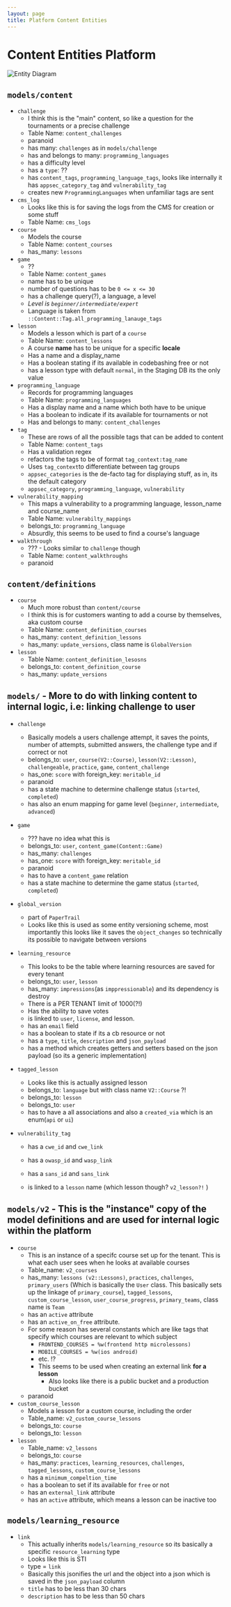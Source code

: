 ```yaml
---
layout: page
title: Platform Content Entities
---
```


# Content Entities Platform


 ![Entity Diagram](./public/images/platform_entities_diagram.png)

## `models/content`

- `challenge` 
  - I think this is the "main" content, so like a question for the tournaments or a precise challenge
  - Table Name: `content_challenges`
  - paranoid
  - has many: `challenges` as in `models/challenge`
  - has and belongs to many: `programming_languages`
  - has a difficulty level
  - has a `type`:  ??
  - has `content_tags`, `programming_language_tags`, looks like internally it has `appsec_category_tag` and `vulnerability_tag`
  - creates new `ProgrammingLanguages` when unfamiliar tags are sent
- `cms_log `
  - Looks like this is for saving the logs from the CMS for creation or some stuff
  - Table Name: `cms_logs`
- `course`
  - Models the course
  - Table Name: `content_courses`
  - has_many: `lessons`
- `game`
  - ??
  - Table Name: `content_games`
  - name has to be unique
  - number of questions has to be  `0 <= x <= 30`
  - has a challenge query(?), a language, a level
  - *Level is `beginner/intermediate/expert`* 
  - Language is taken from `::Content::Tag.all_programming_lanauge_tags`
- `lesson`
  - Models a lesson which is part of a `course`
  - Table Name: `content_lessons`
  - A course **name** has to be unique for a specific **locale**
  - Has a name and a display_name
  - Has a boolean stating if its available in codebashing free or not
  - has a lesson type with default `normal`, in the Staging DB its the only value
- `programming_language`
  - Records for programming languages
  - Table Name: `programming_languages`
  - Has a display name and a name which both have to be unique
  - Has a boolean to indicate if its available for tournaments or not
  - Has and belongs to many: `content_challenges`
- `tag`
  - These are rows of all the possible tags that can be added to content
  - Table Name: `content_tags`
  - Has a validation regex
  - refactors the tags to be of format `tag_context:tag_name`
  - Uses `tag_context`to differentiate between tag groups
  - `appsec_categories` is the de-facto tag for displaying stuff, as in, its the default category
  - `appsec_category`, `programming_language`, `vulnerability`
- `vulnerability_mapping`
  - This maps a vulnerability to a programming language, lesson_name and course_name
  - Table Name: `vulnerabilty_mappings`
  - belongs_to: `programming_language`
  - Absurdly, this seems to be used to find a course's language
- `walkthrough`
  - ??? - Looks similar to `challenge` though
  - Table Name: `content_walkthroughs`
  - paranoid



## `content/definitions`

- `course`
  - Much more robust than `content/course`
  - I think this is for customers wanting to add a course by themselves, aka custom course
  - Table Name: `content_definition_courses`
  - has_many: `content_definition_lessons`
  - has_many: `update_versions`, class name is `GlobalVersion`
- `lesson`
  - Table Name: `content_definition_lesosns`
  - belongs_to: `content_definition_course`
  - has_many: `update_versions`



## `models/` - More to do with linking content to internal logic, i.e: linking challenge to user

- `challenge`

  - Basically models a users challenge attempt, it saves the points, number of attempts, submitted answers, the challenge type and if correct or not
  - belongs_to: `user`, `course(V2::Course)`, `lesson(V2::Lesson)`, `challengeable`, `practice`, `game`, `content_challenge`
  - has_one: `score` with foreign_key: `meritable_id`
  - paranoid
  - has a state machine to determine challenge status (`started`, `completed`)
  - has also an enum mapping for game level (`beginner`, `intermediate`, `advanced`)

- `game`

  - ??? have no idea what this is
  - belongs_to: `user`, `content_game(Content::Game)`
  - has_many: `challenges`
  - has_one: `score` with foreign_key: `meritable_id`
  - paranoid
  - has to have a `content_game` relation
  - has a state machine to determine the game status (`started`, `completed`)

- `global_version`

  - part of `PaperTrail`
  - Looks like this is used as some entity versioning scheme, most importantly this looks like it saves the `object_changes` so technically its possible to navigate between versions

- `learning_resource`

  - This looks to be the table where learning resources are saved for every tenant
  - belongs_to: `user`, `lesson`
  - has_many: `impressions`(as `imppressionable`) and its dependency is destroy
  - There is a PER TENANT limit of 1000(?!)
  - Has the ability to save votes
  - is linked to `user`, `license`, and lesson.
  - has an `email` field
  - has a boolean to state if its a cb resource or not
  - has a `type`, `title`, `description` and `json_payload`
  - has a method which creates getters and setters based on the json payload (so its a generic implementation)

- `tagged_lesson`

  - Looks like this is actually assigned lesson
  - belongs_to: `language` but with class name `V2::Course` ?!
  - belongs_to: `lesson` 
  - belongs_to: `user`
  - has to have a all associations and also a `created_via` which is an enum(`api` or `ui`)

- `vulnerability_tag`

  - has a `cwe_id` and `cwe_link`

  - has a `owasp_id` and `wasp_link`

  - has a `sans_id` and `sans_link`

  - is linked to a `lesson` name (which lesson though? `v2_lesson?!` )

    

## `models/v2` - This is the "instance" copy of the model definitions and are used for internal logic within the platform

- `course`
  - This is an instance of a specifc course set up for the tenant. This is what each user sees when he looks at available courses
  - Table_name: `v2_courses`
  - has_many: `lessons (v2::Lessons)`, `practices`,  `challenges`,  `primary_users` (Which is basically the `User` class. This basically sets up the linkage of `primary_course`),  `tagged_lessons`,  `custom_course_lesson`,  `user_course_progress`,  `primary_teams`, class name is `Team`
  - has an `active` attribute
  - has an `active_on_free` attribute.
  - For some reason has several constants which are like tags that specify which courses are relevant to which subject
    - `FRONTEND_COURSES = %w(frontend http microlessons)`
    - `MOBILE_COURSES = %w(ios android)`
    - etc. !?
    - This seems to be used when creating an external link **for a lesson**
      - Also looks like there is a public bucket and a production bucket
  - paranoid
- `custom_course_lesson`
  - Models a lesson for a custom course, including the order
  - Table_name: `v2_custom_course_lessons`
  - belongs_to: `course`
  - belongs_to: `lesson` 
- `lesson`
  - Table_name: `v2_lessons`
  - belongs_to: `course`
  - has_many: `practices`, `learning_resources`, `challenges`, `tagged_lessons`, `custom_course_lessons`
  - has a `minimum_compeltion_time`
  - has a boolean to set if its available for `free` or not
  - has an `external_link` attribute
  - has an `active` attribute, which means a lesson can be inactive too



## `models/learning_resource`

- `link`
  - This actually inherits `models/learning_resource` so its basically a specific `resource_learning` type
  - Looks like this is STI
  - type = `link`
  - Basically this jsonifies the url and the object into a json which is saved in the `json_payload` column
  - `title` has to be less than 30 chars
  - `description` has to be less than 50 chars







